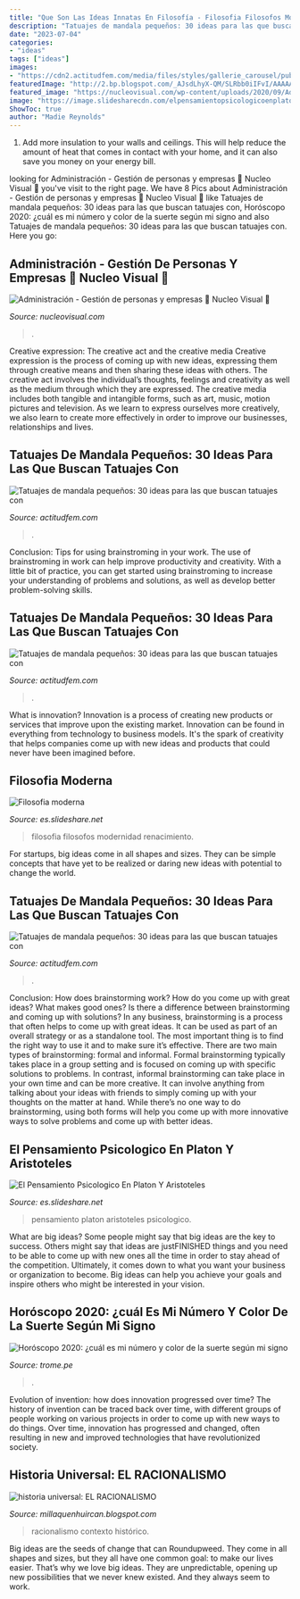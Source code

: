 ```yaml
---
title: "Que Son Las Ideas Innatas En Filosofía - Filosofia Filosofos Modernidad Renacimiento"
description: "Tatuajes de mandala pequeños: 30 ideas para las que buscan tatuajes con"
date: "2023-07-04"
categories:
- "ideas"
tags: ["ideas"]
images:
- "https://cdn2.actitudfem.com/media/files/styles/gallerie_carousel/public/images/2019/05/tatuajes-de-mandalas-pequenos-16.jpg"
featuredImage: "http://2.bp.blogspot.com/_AJsdLhyX-QM/SLRbb0iIFvI/AAAAAAAAADM/j1d3V-K_tV0/s400/bolrep004.jpg"
featured_image: "https://nucleovisual.com/wp-content/uploads/2020/09/Administracion-Gestion-de-personas-y-empresas.jpg"
image: "https://image.slidesharecdn.com/elpensamientopsicologicoenplatonyaristoteles-1232560864644315-3/95/el-pensamiento-psicologico-en-platon-y-aristoteles-2-728.jpg?cb=1232539395"
ShowToc: true
author: "Madie Reynolds"
---
```



1. Add more insulation to your walls and ceilings. This will help reduce the amount of heat that comes in contact with your home, and it can also save you money on your energy bill.

	

		
looking for Administración - Gestión de personas y empresas 🥇 Nucleo Visual 🥇 you've visit to the right page. We have 8 Pics about Administración - Gestión de personas y empresas 🥇 Nucleo Visual 🥇 like Tatuajes de mandala pequeños: 30 ideas para las que buscan tatuajes con, Horóscopo 2020: ¿cuál es mi número y color de la suerte según mi signo and also Tatuajes de mandala pequeños: 30 ideas para las que buscan tatuajes con. Here you go:
		
    
## Administración - Gestión De Personas Y Empresas 🥇 Nucleo Visual 🥇

<img loading=lazy src="https://nucleovisual.com/wp-content/uploads/2020/09/Administracion-Gestion-de-personas-y-empresas.jpg" onerror="this.onerror=null;this.src='https://tse2.mm.bing.net/th?id=OIP.I3hoXJCtwqbq-klfWyAlagHaDp&amp;pid=15.1';" alt="Administración - Gestión de personas y empresas 🥇 Nucleo Visual 🥇">

_Source: nucleovisual.com_

>. 

	

Creative expression: The creative act and the creative media
Creative expression is the process of coming up with new ideas, expressing them through creative means and then sharing these ideas with others. The creative act involves the individual’s thoughts, feelings and creativity as well as the medium through which they are expressed. The creative media includes both tangible and intangible forms, such as art, music, motion pictures and television. As we learn to express ourselves more creatively, we also learn to create more effectively in order to improve our businesses, relationships and lives.

    
## Tatuajes De Mandala Pequeños: 30 Ideas Para Las Que Buscan Tatuajes Con

<img loading=lazy src="https://cdn2.actitudfem.com/media/files/media/files/tatuajes-de-mandalas-pequenos-1.jpg" onerror="this.onerror=null;this.src='https://tse1.mm.bing.net/th?id=OIP.BR75qxyOzf1rEnwuLPquWwHaLH&amp;pid=15.1';" alt="Tatuajes de mandala pequeños: 30 ideas para las que buscan tatuajes con">

_Source: actitudfem.com_

>. 

	

Conclusion: Tips for using brainstroming in your work.
The use of brainstroming in work can help improve productivity and creativity. With a little bit of practice, you can get started using brainstroming to increase your understanding of problems and solutions, as well as develop better problem-solving skills.

    
## Tatuajes De Mandala Pequeños: 30 Ideas Para Las Que Buscan Tatuajes Con

<img loading=lazy src="https://cdn2.actitudfem.com/media/files/styles/large/public/images/2019/05/tatuajes-de-mandalas-pequenos-21.jpg" onerror="this.onerror=null;this.src='https://tse3.mm.bing.net/th?id=OIP.dmMJIzp5I6Er09A-CqGQvAHaFk&amp;pid=15.1';" alt="Tatuajes de mandala pequeños: 30 ideas para las que buscan tatuajes con">

_Source: actitudfem.com_

>. 

	

What is innovation?
Innovation is a process of creating new products or services that improve upon the existing market. Innovation can be found in everything from technology to business models. It's the spark of creativity that helps companies come up with new ideas and products that could never have been imagined before.

    
## Filosofia Moderna

<img loading=lazy src="https://image.slidesharecdn.com/filosofiamoderna-140828151358-phpapp02/95/filosofia-moderna-31-638.jpg?cb=1409238956" onerror="this.onerror=null;this.src='https://tse4.mm.bing.net/th?id=OIP.-DSHqNwlYZ4PwlyKyrbgLAHaFj&amp;pid=15.1';" alt="Filosofia moderna">

_Source: es.slideshare.net_

>filosofia filosofos modernidad renacimiento. 

	

For startups, big ideas come in all shapes and sizes. They can be simple concepts that have yet to be realized or daring new ideas with potential to change the world.

    
## Tatuajes De Mandala Pequeños: 30 Ideas Para Las Que Buscan Tatuajes Con

<img loading=lazy src="https://cdn2.actitudfem.com/media/files/styles/gallerie_carousel/public/images/2019/05/tatuajes-de-mandalas-pequenos-16.jpg" onerror="this.onerror=null;this.src='https://tse4.mm.bing.net/th?id=OIP.cnrdSA2jQ-14ufHRqYgBiQAAAA&amp;pid=15.1';" alt="Tatuajes de mandala pequeños: 30 ideas para las que buscan tatuajes con">

_Source: actitudfem.com_

>. 

	

Conclusion: How does brainstorming work? How do you come up with great ideas? What makes good ones? Is there a difference between brainstorming and coming up with solutions?
In any business, brainstorming is a process that often helps to come up with great ideas. It can be used as part of an overall strategy or as a standalone tool. The most important thing is to find the right way to use it and to make sure it’s effective. There are two main types of brainstorming: formal and informal. Formal brainstorming typically takes place in a group setting and is focused on coming up with specific solutions to problems. In contrast, informal brainstorming can take place in your own time and can be more creative. It can involve anything from talking about your ideas with friends to simply coming up with your thoughts on the matter at hand. While there’s no one way to do brainstorming, using both forms will help you come up with more innovative ways to solve problems and come up with better ideas.

    
## El Pensamiento Psicologico En Platon Y Aristoteles

<img loading=lazy src="https://image.slidesharecdn.com/elpensamientopsicologicoenplatonyaristoteles-1232560864644315-3/95/el-pensamiento-psicologico-en-platon-y-aristoteles-2-728.jpg?cb=1232539395" onerror="this.onerror=null;this.src='https://tse3.mm.bing.net/th?id=OIP._u3ZM2C2PA8y1eZvpGTlkAHaFj&amp;pid=15.1';" alt="El Pensamiento Psicologico En Platon Y Aristoteles">

_Source: es.slideshare.net_

>pensamiento platon aristoteles psicologico. 

	

What are big ideas?
Some people might say that big ideas are the key to success. Others might say that ideas are justFINISHED things and you need to be able to come up with new ones all the time in order to stay ahead of the competition. Ultimately, it comes down to what you want your business or organization to become. Big ideas can help you achieve your goals and inspire others who might be interested in your vision.

    
## Horóscopo 2020: ¿cuál Es Mi Número Y Color De La Suerte Según Mi Signo

<img loading=lazy src="https://trome.pe/resizer/r6WwuP9JJ-NROEmo6mxHFPW07ng=/980x528/smart/filters:format(jpeg):quality(75)/arc-anglerfish-arc2-prod-elcomercio.s3.amazonaws.com/public/6GV4TXSUM5FHHHM4UL3UG4Y6CE.jpg" onerror="this.onerror=null;this.src='https://tse2.mm.bing.net/th?id=OIP.LlbwRB4YxOyxxIlKfCDHmQHaD_&amp;pid=15.1';" alt="Horóscopo 2020: ¿cuál es mi número y color de la suerte según mi signo">

_Source: trome.pe_

>. 

	

Evolution of invention: how does innovation progressed over time?
The history of invention can be traced back over time, with different groups of people working on various projects in order to come up with new ways to do things. Over time, innovation has progressed and changed, often resulting in new and improved technologies that have revolutionized society.

    
## Historia Universal: EL RACIONALISMO

<img loading=lazy src="http://2.bp.blogspot.com/_AJsdLhyX-QM/SLRbb0iIFvI/AAAAAAAAADM/j1d3V-K_tV0/s400/bolrep004.jpg" onerror="this.onerror=null;this.src='https://tse3.mm.bing.net/th?id=OIP.nmkZI0gV-82HEFiyFt5tUgAAAA&amp;pid=15.1';" alt="historia universal: EL RACIONALISMO">

_Source: millaquenhuircan.blogspot.com_

>racionalismo contexto histórico. 

	

Big ideas are the seeds of change that can Roundupweed. They come in all shapes and sizes, but they all have one common goal: to make our lives easier. That’s why we love big ideas. They are unpredictable, opening up new possibilities that we never knew existed. And they always seem to work.

